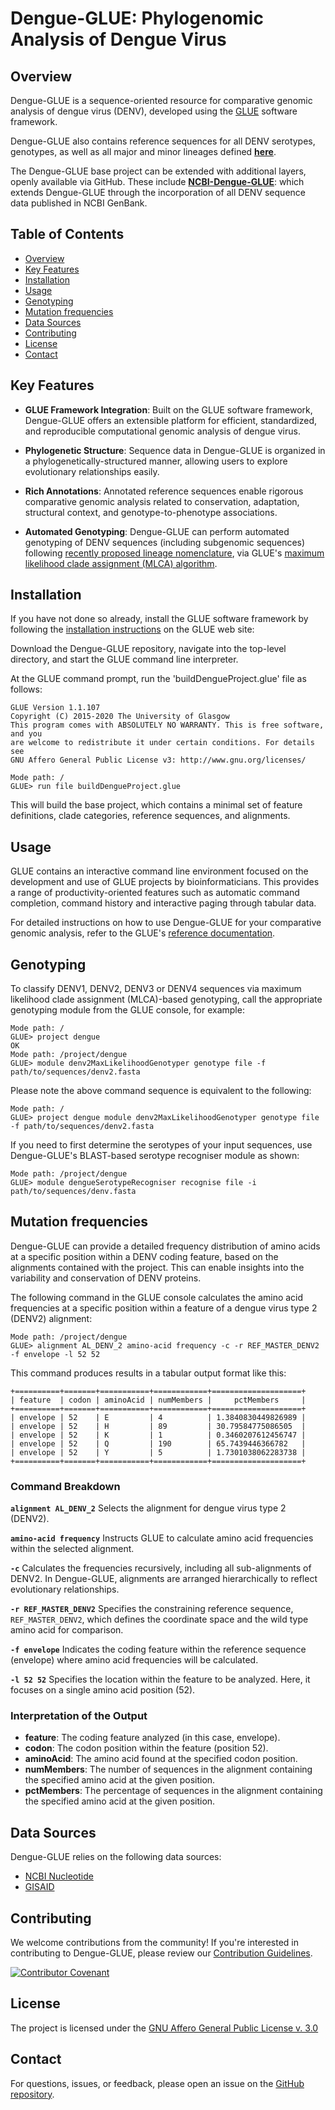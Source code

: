 # Dengue-GLUE: Phylogenomic Analysis of Dengue Virus

## Overview

Dengue-GLUE is a sequence-oriented resource for comparative genomic analysis of dengue virus (DENV), developed using the [GLUE](https://github.com/giffordlabcvr/gluetools) software framework.

Dengue-GLUE also contains reference sequences for all DENV serotypes, genotypes, as well as all major and minor lineages defined **[here](https://dengue-lineages.org)**.

The Dengue-GLUE base project can be extended with additional layers, openly available via GitHub. These include **[NCBI-Dengue-GLUE](https://github.com/giffordlabcvr/NCBI-Dengue-GLUE)**: which extends Dengue-GLUE through the incorporation of all DENV sequence data published in NCBI GenBank.

## Table of Contents

- [Overview](#overview)
- [Key Features](#key-features)
- [Installation](#installation)
- [Usage](#usage)
- [Genotyping](#genotyping)
- [Mutation frequencies](#mutation-frequencies)
- [Data Sources](#data-sources)
- [Contributing](#contributing)
- [License](#license)
- [Contact](#contact)

## Key Features

- **GLUE Framework Integration**: Built on the GLUE software framework, Dengue-GLUE offers an extensible platform for efficient, standardized, and reproducible computational genomic analysis of dengue virus.

- **Phylogenetic Structure**: Sequence data in Dengue-GLUE is organized in a phylogenetically-structured manner, allowing users to explore evolutionary relationships easily.

- **Rich Annotations**: Annotated reference sequences enable rigorous comparative genomic analysis related to conservation, adaptation, structural context, and genotype-to-phenotype associations.

- **Automated Genotyping**: Dengue-GLUE can perform automated genotyping of DENV sequences (including subgenomic sequences) following [recently proposed lineage nomenclature](https://dengue-lineages.org), via GLUE's [maximum likelihood clade assignment (MLCA) algorithm](https://doi.org/10.1186/s12859-018-2459-9). 


## Installation

If you have not done so already, install the GLUE software framework by following the [installation instructions](http://glue-tools.cvr.gla.ac.uk/#/installation) on the GLUE web site: 

Download the Dengue-GLUE repository, navigate into the top-level directory, and start the GLUE command line interpreter.

At the GLUE command prompt, run the 'buildDengueProject.glue' file as follows:

```
GLUE Version 1.1.107
Copyright (C) 2015-2020 The University of Glasgow
This program comes with ABSOLUTELY NO WARRANTY. This is free software, and you
are welcome to redistribute it under certain conditions. For details see
GNU Affero General Public License v3: http://www.gnu.org/licenses/

Mode path: /
GLUE> run file buildDengueProject.glue
```

This will build the base project, which contains a minimal set of feature definitions, clade categories, reference sequences, and alignments.

## Usage

GLUE contains an interactive command line environment focused on the development and use of GLUE projects by bioinformaticians. This provides a range of productivity-oriented features such as automatic command completion, command history and interactive paging through tabular data. 

For detailed instructions on how to use Dengue-GLUE for your comparative genomic analysis, refer to the GLUE's [reference documentation](http://glue-tools.cvr.gla.ac.uk/).

## Genotyping

To classify DENV1, DENV2, DENV3 or DENV4 sequences via maximum likelihood clade assignment (MLCA)-based genotyping, call the appropriate genotyping module from the GLUE console, for example:

```
Mode path: /
GLUE> project dengue
OK
Mode path: /project/dengue
GLUE> module denv2MaxLikelihoodGenotyper genotype file -f path/to/sequences/denv2.fasta 
```

Please note the above command sequence is equivalent to the following:

```
Mode path: /
GLUE> project dengue module denv2MaxLikelihoodGenotyper genotype file -f path/to/sequences/denv2.fasta 
```

If you need to first determine the serotypes of your input sequences, use Dengue-GLUE's BLAST-based serotype recogniser module as shown:

```
Mode path: /project/dengue
GLUE> module dengueSerotypeRecogniser recognise file -i path/to/sequences/denv.fasta 
```

## Mutation frequencies

Dengue-GLUE can provide a detailed frequency distribution of amino acids at a specific position within a DENV coding feature, based on the alignments contained with the project. This can enable insights into the variability and conservation of DENV proteins.

The following command in the GLUE console calculates the amino acid frequencies at a specific position within a feature of a dengue virus type 2 (DENV2) alignment:

```
Mode path: /project/dengue
GLUE> alignment AL_DENV_2 amino-acid frequency -c -r REF_MASTER_DENV2 -f envelope -l 52 52
```

This command produces results in a tabular output format like this:

```
+==========+=======+===========+============+====================+
| feature  | codon | aminoAcid | numMembers |     pctMembers     |
+==========+=======+===========+============+====================+
| envelope | 52    | E         | 4          | 1.3840830449826989 |
| envelope | 52    | H         | 89         | 30.79584775086505  |
| envelope | 52    | K         | 1          | 0.3460207612456747 |
| envelope | 52    | Q         | 190        | 65.7439446366782   |
| envelope | 52    | Y         | 5          | 1.7301038062283738 |
+==========+=======+===========+============+====================+
```

### Command Breakdown

**`alignment AL_DENV_2`**
Selects the alignment for dengue virus type 2 (DENV2).

**`amino-acid frequency`**
Instructs GLUE to calculate amino acid frequencies within the selected alignment.

**`-c`**
Calculates the frequencies recursively, including all sub-alignments of DENV2. In Dengue-GLUE, alignments are arranged hierarchically to reflect evolutionary relationships.

**`-r REF_MASTER_DENV2`**
Specifies the constraining reference sequence, `REF_MASTER_DENV2`, which defines the coordinate space and the wild type amino acid for comparison.

**`-f envelope`**
Indicates the coding feature within the reference sequence (envelope) where amino acid frequencies will be calculated.

**`-l 52 52`**
Specifies the location within the feature to be analyzed. Here, it focuses on a single amino acid position (52).

### Interpretation of the Output

- **feature**: The coding feature analyzed (in this case, envelope).
- **codon**: The codon position within the feature (position 52).
- **aminoAcid**: The amino acid found at the specified codon position.
- **numMembers**: The number of sequences in the alignment containing the specified amino acid at the given position.
- **pctMembers**: The percentage of sequences in the alignment containing the specified amino acid at the given position.


## Data Sources

Dengue-GLUE relies on the following data sources:

- [NCBI Nucleotide](https://www.ncbi.nlm.nih.gov/nuccore)
- [GISAID](https://gisaid.org/)


## Contributing

We welcome contributions from the community! If you're interested in contributing to Dengue-GLUE, please review our [Contribution Guidelines](./md/CONTRIBUTING.md).

[![Contributor Covenant](https://img.shields.io/badge/Contributor%20Covenant-2.1-4baaaa.svg)](./md/code_of_conduct.md)


## License

The project is licensed under the [GNU Affero General Public License v. 3.0](https://www.gnu.org/licenses/agpl-3.0.en.html)

## Contact

For questions, issues, or feedback, please open an issue on the [GitHub repository](https://github.com/giffordlabcvr/Dengue-GLUE/issues).

